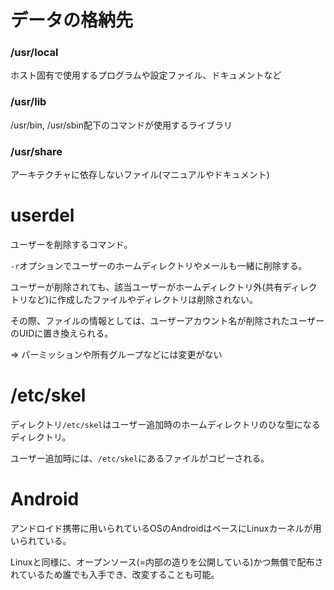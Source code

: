 # データの格納先

### /usr/local

ホスト固有で使用するプログラムや設定ファイル、ドキュメントなど

### /usr/lib

/usr/bin, /usr/sbin配下のコマンドが使用するライブラリ

### /usr/share

アーキテクチャに依存しないファイル(マニュアルやドキュメント)

# userdel

ユーザーを削除するコマンド。

`-r`オプションでユーザーのホームディレクトリやメールも一緒に削除する。

ユーザーが削除されても、該当ユーザーがホームディレクトリ外(共有ディレクトリなど)に作成したファイルやディレクトリは削除されない。

その際、ファイルの情報としては、ユーザーアカウント名が削除されたユーザーのUIDに置き換えられる。

=> パーミッションや所有グループなどには変更がない

# /etc/skel

ディレクトリ`/etc/skel`はユーザー追加時のホームディレクトリのひな型になるディレクトリ。

ユーザー追加時には、`/etc/skel`にあるファイルがコピーされる。

# Android

アンドロイド携帯に用いられているOSのAndroidはベースにLinuxカーネルが用いられている。

Linuxと同様に、オープンソース(=内部の造りを公開している)かつ無償で配布されているため誰でも入手でき、改変することも可能。

